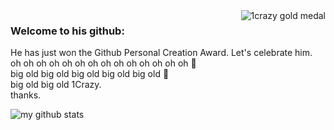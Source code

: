 <img align="right" src="https://thamesvalleytaekwondo.com/wp-content/uploads/sites/314/2019/11/golden-medal-design_1166-34-250x250.jpg" alt="1crazy gold medal">

<!--
**1Crazy/1Crazy** is a ✨ _special_ ✨ repository because its `README.md` (this file) appears on your GitHub profile.

Here are some ideas to get you started:

- 🔭 I’m currently working on ...
- 🌱 I’m currently learning ...
- 👯 I’m looking to collaborate on ...
- 🤔 I’m looking for help with ...
- 💬 Ask me about ...
- 📫 How to reach me: ...
- 😄 Pronouns: ...
- ⚡ Fun fact: ...
-->
### Welcome to his github:

He has just won the Github Personal Creation Award. Let's celebrate him.
<br/>
oh oh oh oh oh oh oh oh oh oh oh oh oh oh 👋
<br/>
big old  big old  big old  big old  big old 👋
<br/>
big old big old 1Crazy.
<br/>
thanks.

![my github stats](https://github-readme-stats.vercel.app/api?username=1Crazy&show_icons=true&hide_border=true)
